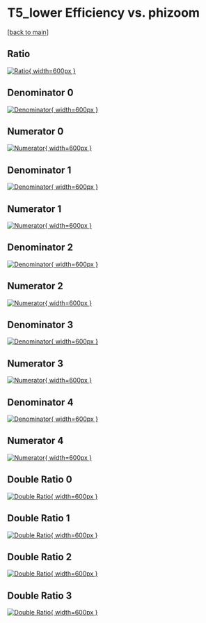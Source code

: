 # T5_lower Efficiency vs. phizoom

[[back to main](./)]



## Ratio

[![Ratio](../mtv/var/T5_lower_loweta_11_-1_eff_phizoom.png){ width=600px }](../mtv/var/T5_lower_loweta_11_-1_eff_phizoom.pdf)

## Denominator 0

[![Denominator](../mtv/den/T5_lower_loweta_11_-1_eff_phizoom_den0.png){ width=600px }](../mtv/den/T5_lower_loweta_11_-1_eff_phizoom_den0.pdf)

## Numerator 0

[![Numerator](../mtv/num/T5_lower_loweta_11_-1_eff_phizoom_num0.png){ width=600px }](../mtv/num/T5_lower_loweta_11_-1_eff_phizoom_num0.pdf)

## Denominator 1

[![Denominator](../mtv/den/T5_lower_loweta_11_-1_eff_phizoom_den1.png){ width=600px }](../mtv/den/T5_lower_loweta_11_-1_eff_phizoom_den1.pdf)

## Numerator 1

[![Numerator](../mtv/num/T5_lower_loweta_11_-1_eff_phizoom_num1.png){ width=600px }](../mtv/num/T5_lower_loweta_11_-1_eff_phizoom_num1.pdf)

## Denominator 2

[![Denominator](../mtv/den/T5_lower_loweta_11_-1_eff_phizoom_den2.png){ width=600px }](../mtv/den/T5_lower_loweta_11_-1_eff_phizoom_den2.pdf)

## Numerator 2

[![Numerator](../mtv/num/T5_lower_loweta_11_-1_eff_phizoom_num2.png){ width=600px }](../mtv/num/T5_lower_loweta_11_-1_eff_phizoom_num2.pdf)

## Denominator 3

[![Denominator](../mtv/den/T5_lower_loweta_11_-1_eff_phizoom_den3.png){ width=600px }](../mtv/den/T5_lower_loweta_11_-1_eff_phizoom_den3.pdf)

## Numerator 3

[![Numerator](../mtv/num/T5_lower_loweta_11_-1_eff_phizoom_num3.png){ width=600px }](../mtv/num/T5_lower_loweta_11_-1_eff_phizoom_num3.pdf)

## Denominator 4

[![Denominator](../mtv/den/T5_lower_loweta_11_-1_eff_phizoom_den4.png){ width=600px }](../mtv/den/T5_lower_loweta_11_-1_eff_phizoom_den4.pdf)

## Numerator 4

[![Numerator](../mtv/num/T5_lower_loweta_11_-1_eff_phizoom_num4.png){ width=600px }](../mtv/num/T5_lower_loweta_11_-1_eff_phizoom_num4.pdf)

## Double Ratio 0

[![Double Ratio](../mtv/ratio/T5_lower_loweta_11_-1_eff_phizoom_ratio0.png){ width=600px }](../mtv/ratio/T5_lower_loweta_11_-1_eff_phizoom_ratio0.pdf)

## Double Ratio 1

[![Double Ratio](../mtv/ratio/T5_lower_loweta_11_-1_eff_phizoom_ratio1.png){ width=600px }](../mtv/ratio/T5_lower_loweta_11_-1_eff_phizoom_ratio1.pdf)

## Double Ratio 2

[![Double Ratio](../mtv/ratio/T5_lower_loweta_11_-1_eff_phizoom_ratio2.png){ width=600px }](../mtv/ratio/T5_lower_loweta_11_-1_eff_phizoom_ratio2.pdf)

## Double Ratio 3

[![Double Ratio](../mtv/ratio/T5_lower_loweta_11_-1_eff_phizoom_ratio3.png){ width=600px }](../mtv/ratio/T5_lower_loweta_11_-1_eff_phizoom_ratio3.pdf)

